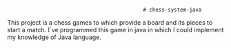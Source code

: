                                                 # chess-system-java

This project is a chess games to which provide a board and its pieces to start a match. I´ve programmed this game in java in which
I could implement my knowledge of Java language. 
